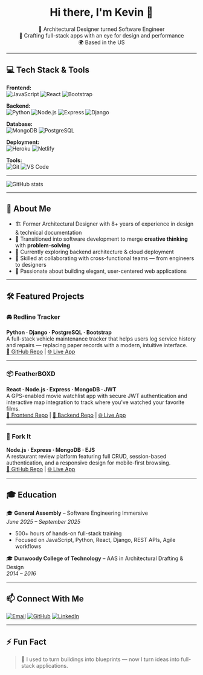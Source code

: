 <h1 align="center">Hi there, I'm Kevin 👋</h1>

<p align="center">
  🚀 Architectural Designer turned Software Engineer <br>
  🎨 Crafting full-stack apps with an eye for design and performance <br>
  🌍 Based in the US
</p>

---

## 💻 Tech Stack & Tools

**Frontend:**  
![JavaScript](https://img.shields.io/badge/-JavaScript-black?style=flat&logo=javascript)
![React](https://img.shields.io/badge/-React-black?style=flat&logo=react)
![Bootstrap](https://img.shields.io/badge/-Bootstrap-black?style=flat&logo=bootstrap)

**Backend:**  
![Python](https://img.shields.io/badge/-Python-black?style=flat&logo=python)
![Node.js](https://img.shields.io/badge/-Node.js-black?style=flat&logo=node.js)
![Express](https://img.shields.io/badge/-Express-black?style=flat&logo=express)
![Django](https://img.shields.io/badge/-Django-black?style=flat&logo=django)

**Database:**  
![MongoDB](https://img.shields.io/badge/-MongoDB-black?style=flat&logo=mongodb)
![PostgreSQL](https://img.shields.io/badge/-PostgreSQL-black?style=flat&logo=postgresql)

**Deployment:**  
![Heroku](https://img.shields.io/badge/-Heroku-black?style=flat&logo=heroku)
![Netlify](https://img.shields.io/badge/-Netlify-black?style=flat&logo=netlify)

**Tools:**  
![Git](https://img.shields.io/badge/-Git-black?style=flat&logo=git)
![VS Code](https://img.shields.io/badge/-VS%20Code-black?style=flat&logo=visualstudiocode)

---

![GitHub stats](https://github-readme-stats.vercel.app/api?username=xiokevc&show_icons=true&theme=radical)

---

## 🧠 About Me

- 🏗️ Former Architectural Designer with 8+ years of experience in design & technical documentation  
- 🔁 Transitioned into software development to merge **creative thinking** with **problem-solving**  
- 🌱 Currently exploring backend architecture & cloud deployment  
- 🤝 Skilled at collaborating with cross-functional teams — from engineers to designers  
- 🧩 Passionate about building elegant, user-centered web applications

---

## 🛠️ Featured Projects

### 🚘 Redline Tracker  
**Python · Django · PostgreSQL · Bootstrap**  
A full-stack vehicle maintenance tracker that helps users log service history and repairs — replacing paper records with a modern, intuitive interface.  
[🔗 GitHub Repo](https://github.com/xiokevc/redline-tracker) | [🌐 Live App](https://redline-tracker-8dde54ed8f81.herokuapp.com/)

---

### 📦 FeatherBOXD  
**React · Node.js · Express · MongoDB · JWT**  
A GPS-enabled movie watchlist app with secure JWT authentication and interactive map integration to track where you’ve watched your favorite films.  
[🔗 Frontend Repo](https://github.com/xiokevc/featherboxd-front-end) | [🔗 Backend Repo](https://github.com/xiokevc/featherboxd-backend) | [🌐 Live App](https://featherboxd.netlify.app/)

---

### 🍴 Fork It  
**Node.js · Express · MongoDB · EJS**  
A restaurant review platform featuring full CRUD, session-based authentication, and a responsive design for mobile-first browsing.  
[🔗 GitHub Repo](https://github.com/xiokevc/recipe-book-app) | [🌐 Live App](https://restaurant-rating-de6c8b0d53f5.herokuapp.com/)

---

## 🎓 Education

🎓 **General Assembly** – Software Engineering Immersive  
*June 2025 – September 2025*  
- 500+ hours of hands-on full-stack training  
- Focused on JavaScript, Python, React, Django, REST APIs, Agile workflows

🎓 **Dunwoody College of Technology** – AAS in Architectural Drafting & Design  
*2014 – 2016*

---

## 📫 Connect With Me

[![Email](https://img.shields.io/badge/email-%23D14836.svg?style=for-the-badge&logo=gmail&logoColor=white)](mailto:xiokevc@gmail.com)
[![GitHub](https://img.shields.io/badge/GitHub-%23121011.svg?style=for-the-badge&logo=github&logoColor=white)](https://github.com/xiokevc)
[![LinkedIn](https://img.shields.io/badge/LinkedIn-%230077B5.svg?style=for-the-badge&logo=linkedin&logoColor=white)]([https://linkedin.com/in/xiokevc](https://www.linkedin.com/in/kevin-xiong-816826282/))

---

## ⚡ Fun Fact

> 🧠 I used to turn buildings into blueprints — now I turn ideas into full-stack applications.
